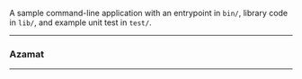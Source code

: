 A sample command-line application with an entrypoint in `bin/`, library code
in `lib/`, and example unit test in `test/`.

____
### Azamat
____
